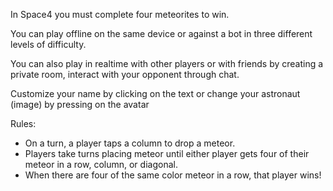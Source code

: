 In Space4 you must complete four meteorites to win.

You can play offline on the same device or against a bot in three different levels of difficulty.

You can also play in realtime with other players or with friends by creating a private room, interact with your opponent through chat.

Customize your name by clicking on the text or change your astronaut (image) by pressing on the avatar

Rules:

* On a turn, a player taps a column to drop a meteor.
* Players take turns placing meteor until either player gets four of their meteor in a row, column, or diagonal.
* When there are four of the same color meteor in a row, that player wins!